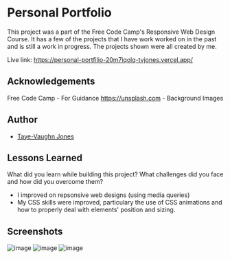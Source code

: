 # Personal Portfolio

This project was a part of the Free Code Camp's Responsive Web Design Course. It has a few of the projects
that I have work worked on in the past and is still a work in progress. The projects shown were all created by me.

Live link: https://personal-portfilio-20m7iqolq-tvjones.vercel.app/

## Acknowledgements

 Free Code Camp - For Guidance
 https://unsplash.com - Background Images

## Author

- [Taye-Vaughn Jones](https://github.com/tvjones)


## Lessons Learned

What did you learn while building this project? What challenges did you face and how did you overcome them?

* I improved on repsonsive web designs (using media queries)
* My CSS skills were improved, particulary the use of CSS animations and how to properly deal with elements' position and sizing.

## Screenshots

![image](https://user-images.githubusercontent.com/43976584/192379765-250d214f-1890-403e-979c-ecc75fe09f2c.png)
![image](https://user-images.githubusercontent.com/43976584/192379853-37d96322-ca4f-4cc0-8824-3e8ed2ba1731.png)
![image](https://user-images.githubusercontent.com/43976584/192379952-033b6bfc-cbe4-4706-ae97-91bf9f8f119d.png)



